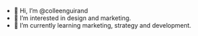 - 👋 Hi, I’m @colleenguirand
- 👀 I’m interested in design and marketing.
- 🌱 I’m currently learning marketing, strategy and development.

<!---
colleenguirand/colleenguirand is a ✨ special ✨ repository because its `README.md` (this file) appears on your GitHub profile.
You can click the Preview link to take a look at your changes.
--->
